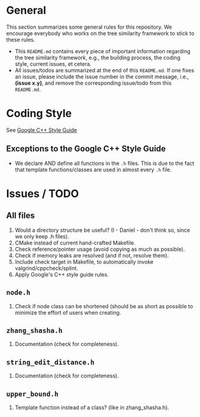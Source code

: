 # General

This section summarizes some general rules for this repository. We encourage
everybody who works on the tree similarity framework to stick to these rules.

* This `README.md` contains every piece of important information regarding the
tree similarity framework, e.g., the building process, the coding style, current
issues, et cetera.
* All issues/todos are summarized at the end of this `README.md`. If one fixes an
issue, please include the issue number in the commit message, i.e.,
**(issue x.y)**, and remove the corresponding issue/todo from this `README.md`.

# Coding Style

See [Google C++ Style Guide](https://google.github.io/styleguide/cppguide.html)

## Exceptions to the Google C++ Style Guide

* We declare AND define all functions in the `.h` files. This is due to the fact
that template functions/classes are used in almost every `.h` file.

# Issues / TODO

## All files
1. Would a directory structure be useful? (I - Daniel - don't think so, since we
only keep .h files).
2. CMake instead of current hand-crafted Makefile.
3. Check reference/pointer usage (avoid copying as much as possible).
4. Check if memory leaks are resolved (and if not, resolve them).
5. Include check target in Makefile, to automatically invoke
valgrind/cppcheck/splint.
6. Apply Google's C++ style guide rules.

## `node.h`
1. Check if node class can be shortened (should be as short as possible to minimize
the effort of users when creating.

## `zhang_shasha.h`
1. Documentation (check for completeness).

## `string_edit_distance.h`
1. Documentation (check for completeness).

## `upper_bound.h`
1. Template function instead of a class? (like in zhang_shasha.h).